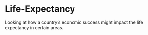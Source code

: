 # Life-Expectancy
Looking at how a country’s economic success might impact the life expectancy in certain areas.
